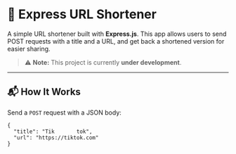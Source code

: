 # 📎 Express URL Shortener

A simple URL shortener built with **Express.js**.
This app allows users to send POST requests with a title and a URL, and get back a shortened version for easier sharing.

> ⚠️ **Note:** This project is currently **under development**.

---

## 📬 How It Works

Send a `POST` request with a JSON body:

```
{
  "title": "Tik       tok",
  "url": "https://tiktok.com"
}
```